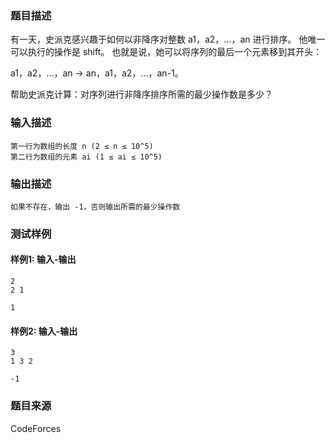 ### 题目描述

有一天，史派克感兴趣于如何以非降序对整数 a1，a2，...，an 进行排序。 他唯一可以执行的操作是 shift。 也就是说，她可以将序列的最后一个元素移到其开头：

a1，a2，...，an → an，a1，a2，...，an-1。

帮助史派克计算：对序列进行非降序排序所需的最少操作数是多少？

### 输入描述

```
第一行为数组的长度 n (2 ≤ n ≤ 10^5)
第二行为数组的元素 ai (1 ≤ ai ≤ 10^5)
```

### 输出描述

```
如果不存在，输出 -1，否则输出所需的最少操作数
```

### 测试样例

#### 样例1: 输入-输出

```
2
2 1
```

```
1
```

#### 样例2: 输入-输出

```
3
1 3 2
```

```
-1
```

### 题目来源

CodeForces
